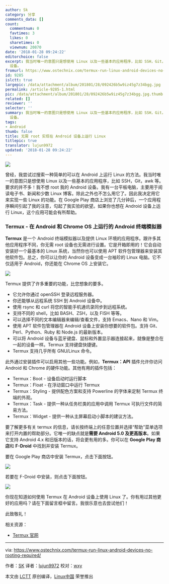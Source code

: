 ```yaml
---
author: Sk
category: 分享
comments_data: []
count:
  commentnum: 0
  favtimes: 3
  likes: 0
  sharetimes: 0
  viewnum: 20870
date: '2018-01-28 09:24:22'
editorchoice: false
excerpt: 我当时唯一的意图只是想使用 Linux 以及一些基本的应用程序，比如 SSH，Git，awk 等。要求的并不多！我不想 root 我的 Android
  设备。
fromurl: https://www.ostechnix.com/termux-run-linux-android-devices-no-rooting-required/
id: 9285
islctt: true
largepic: /data/attachment/album/201801/28/092426b5w9iz45g7z34bgg.jpg
permalink: /article-9285-1.html
pic: /data/attachment/album/201801/28/092426b5w9iz45g7z34bgg.jpg.thumb.jpg
related: []
reviewer: ''
selector: ''
summary: 我当时唯一的意图只是想使用 Linux 以及一些基本的应用程序，比如 SSH，Git，awk 等。要求的并不多！我不想 root 我的 Android
  设备。
tags:
- Android
thumb: false
title: 无需 root 实现在 Android 设备上运行 Linux
titlepic: true
translator: lujun9972
updated: '2018-01-28 09:24:22'
---
```


![](/data/attachment/album/201801/28/092426b5w9iz45g7z34bgg.jpg)


曾经，我尝试过搜索一种简单的可以在 Android 上运行 Linux 的方法。我当时唯一的意图只是想使用 Linux 以及一些基本的应用程序，比如 SSH，Git，awk 等。要求的并不多！我不想 root 我的 Android 设备。我有一台平板电脑，主要用于阅读电子书、新闻和少数 Linux 博客。除此之外也不怎么用它了。因此我决定用它来实现一些 Linux 的功能。在 Google Play 商店上浏览了几分钟后，一个应用程序瞬间引起了我的注意，勾起了我实验的欲望。如果你也想在 Android 设备上运行 Linux，这个应用可能会有所帮助。


### Termux - 在 Android 和 Chrome OS 上运行的 Android 终端模拟器


**Termux** 是一个 Android 终端模拟器以及提供 Linux 环境的应用程序。跟许多其他应用程序不同，你无需 root 设备也无需进行设置。它是开箱即用的！它会自动安装好一个最基本的 Linux 系统，当然你也可以使用 APT 软件包管理器来安装其他软件包。总之，你可以让你的 Android 设备变成一台袖珍的 Linux 电脑。它不仅适用于 Android，你还能在 Chrome OS 上安装它。


![](/data/attachment/album/201801/28/092427qdfflalzndzdvll2.png)


Termux 提供了许多重要的功能，比您想象的要多。


* 它允许你通过 openSSH 登录远程服务器。
* 你还能够从远程系统 SSH 到 Android 设备中。
* 使用 rsync 和 curl 将您的智能手机通讯录同步到远程系统。
* 支持不同的 shell，比如 BASH、ZSH，以及 FISH 等等。
* 可以选择不同的文本编辑器来编辑/查看文件，支持 Emacs、Nano 和 Vim。
* 使用 APT 软件包管理器在 Android 设备上安装你想要的软件包。支持 Git、Perl、Python、Ruby 和 Node.js 的最新版本。
* 可以将 Android 设备与蓝牙键盘、鼠标和外置显示器连接起来，就像是整合在一起的设备一样。Termux 支持键盘快捷键。
* Termux 支持几乎所有 GNU/Linux 命令。


此外通过安装插件可以启用其他一些功能。例如，**Termux：API** 插件允许你访问 Android 和 Chrome 的硬件功能。其他有用的插件包括：


* Termux：Boot - 设备启动时运行脚本
* Termux：Float - 在浮动窗口中运行 Termux
* Termux：Styling - 提供配色方案和支持 Powerline 的字体来定制 Termux 终端的外观。
* Termux：Task - 提供一种从任务栏类的应用中调用 Termux 可执行文件的简易方法。
* Termux：Widget - 提供一种从主屏幕启动小脚本的建议方法。


要了解更多有关 termux 的信息，请长按终端上的任意位置并选择“帮助”菜单选项来打开内置的帮助部分。它唯一的缺点就是**需要 Android 5.0 及更高版本**。如果它支持 Android 4.x 和旧版本的话，将会更有用的多。你可以在 **Google Play 商店**和 **F-Droid** 中找到并安装 Termux。


要在 Google Play 商店中安装 Termux，点击下面按钮。


[![](/data/attachment/album/201801/28/092427izx6r0xxr12xrx1e.png)](https://play.google.com/store/apps/details?id=com.termux)


若要在 F-Droid 中安装，则点击下面按钮。


[![](/data/attachment/album/201801/28/092428ar1u338drsu3fpsm.png)](https://f-droid.org/packages/com.termux/)


你现在知道如何使用 Termux 在 Android 设备上使用 Linux 了。你有用过其他更好的应用吗？请在下面留言框中留言。我很乐意也去尝试他们！


此致敬礼！


相关资源：


* [Termux 官网](https://termux.com/)




---


via: <https://www.ostechnix.com/termux-run-linux-android-devices-no-rooting-required/>


作者：[SK](https://www.ostechnix.com/author/sk/) 译者：[lujun9972](https://github.com/lujun9972) 校对：[wxy](https://github.com/wxy)


本文由 [LCTT](https://github.com/LCTT/TranslateProject) 原创编译，[Linux中国](https://linux.cn/) 荣誉推出